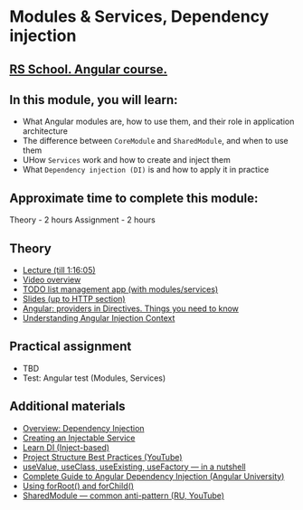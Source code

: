 # Modules & Services, Dependency injection

## [RS School. Angular course.](../../README.md)

## In this module, you will learn:

- What Angular modules are, how to use them, and their role in application architecture
- The difference between `CoreModule` and `SharedModule`, and when to use them
- UHow `Services` work and how to create and inject them
- What `Dependency injection (DI)` is and how to apply it in practice

## Approximate time to complete this module:

Theory - 2 hours
Assignment - 2 hours

## Theory

- [Lecture (till 1:16:05)](https://youtu.be/fVhS7-LsvI4)
- [Video overview](https://www.youtube.com/watch?v=-jRxG84AzCI&list=PL1w1q3fL4pmj9k1FrJ3Pe91EPub2_h4jF&index=6)
- [TODO list management app (with modules/services)](https://github.com/pavelrazuvalau/todo-list-management/tree/c431689f6a2c0eedf93ff760b30ee237f2c2e012)
- [Slides (up to HTTP section)](https://slides.com/pavelrazuvalau/angular-modules-services-http)
- [Angular: providers in Directives. Things you need to know](https://medium.com/@IgorPak-dev/angular-providers-in-directives-things-you-need-to-know-b07ae671e3bc)
- [Understanding Angular Injection Context](https://medium.com/netanelbasal/understanding-angular-injection-context-18a0780ede2d)

## Practical assignment

- TBD
- Test: Angular test (Modules, Services)

## Additional materials

- [Overview: Dependency Injection](https://angular.dev/guide/di)
- [Creating an Injectable Service](https://angular.dev/guide/di/creating-injectable-service)
- [Learn DI (Inject-based)](https://angular.dev/tutorials/learn-angular/20-inject-based-di)
- [Project Structure Best Practices (YouTube)](https://www.youtube.com/watch?v=mJGg7LWmVeU)
- [useValue, useClass, useExisting, useFactory — in a nutshell](https://medium.com/@matsal.dev/angular-usevalue-useclass-useexisting-and-usefactory-in-a-nutshell-97db8d206084)
- [Complete Guide to Angular Dependency Injection (Angular University)](https://blog.angular-university.io/angular-dependency-injection/)
- [Using forRoot() and forChild()](https://www.freelancermap.com/freelancer-tips/12255-forroot-forchild-angular)
- [SharedModule — common anti-pattern (RU, YouTube)](https://www.youtube.com/watch?v=XVON1hJuZCo)
